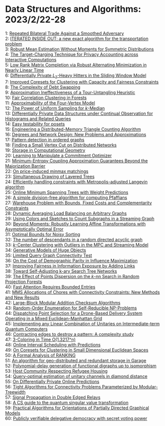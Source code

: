 # Data Structures and Algorithms: 2023/2/22-28  
1: [Repeated Bilateral Trade Against a Smoothed Adversary](https://doi.org/10.48550/arXiv.2302.10805)  
2: [ITERATED INSIDE OUT: a new exact algorithm for the transportation  problem](https://doi.org/10.48550/arXiv.2302.10826)  
3: [Robust Mean Estimation Without Moments for Symmetric Distributions](https://doi.org/10.48550/arXiv.2302.10844)  
4: [The Target-Charging Technique for Privacy Accounting across Interactive  Computations](https://doi.org/10.48550/arXiv.2302.11044)  
5: [Low Rank Matrix Completion via Robust Alternating Minimization in Nearly  Linear Time](https://doi.org/10.48550/arXiv.2302.11068)  
6: [Differentially Private $L_2$-Heavy Hitters in the Sliding Window Model](https://doi.org/10.48550/arXiv.2302.11081)  
7: [Improved Coresets for Clustering with Capacity and Fairness Constraints](https://doi.org/10.48550/arXiv.2302.11151)  
8: [The Complexity of Debt Swapping](https://doi.org/10.48550/arXiv.2302.11250)  
9: [Approximation Ineffectiveness of a Tour-Untangling Heuristic](https://doi.org/10.48550/arXiv.2302.11264)  
10: [Fair Correlation Clustering in Forests](https://doi.org/10.48550/arXiv.2302.11295)  
11: [Approximability of the Four-Vertex Model](https://doi.org/10.48550/arXiv.2302.11336)  
12: [The Power of Uniform Sampling for $k$-Median](https://doi.org/10.48550/arXiv.2302.11339)  
13: [Differentially Private Data Structures under Continual Observation for  Histograms and Related Queries](https://doi.org/10.48550/arXiv.2302.11341)  
14: [Easy testability for posets](https://doi.org/10.48550/arXiv.2302.11390)  
15: [Engineering a Distributed-Memory Triangle Counting Algorithm](https://doi.org/10.48550/arXiv.2302.11443)  
16: [Degrees and Network Design: New Problems and Approximations](https://doi.org/10.48550/arXiv.2302.11475)  
17: [Pattern detection in ordered graphs](https://doi.org/10.48550/arXiv.2302.11619)  
18: [Finding a Small Vertex Cut on Distributed Networks](https://doi.org/10.48550/arXiv.2302.11651)  
19: [Storage in Computational Geometry](https://doi.org/10.48550/arXiv.2302.11821)  
20: [Learning to Manipulate a Commitment Optimizer](https://doi.org/10.48550/arXiv.2302.11829)  
21: [Minimum-Entropy Coupling Approximation Guarantees Beyond the  Majorization Barrier](https://doi.org/10.48550/arXiv.2302.11838)  
22: [On price-induced minmax matchings](https://doi.org/10.48550/arXiv.2302.11902)  
23: [Simultaneous Drawing of Layered Trees](https://doi.org/10.48550/arXiv.2302.11952)  
24: [Efficiently handling constraints with Metropolis-adjusted Langevin  algorithm](https://doi.org/10.48550/arXiv.2302.11971)  
25: [Online Minimum Spanning Trees with Weight Predictions](https://doi.org/10.48550/arXiv.2302.12029)  
26: [A simple division-free algorithm for computing Pfaffians](https://doi.org/10.48550/arXiv.2302.12081)  
27: [Warehouse Problem with Bounds, Fixed Costs and Complementarity  Constraints](https://doi.org/10.48550/arXiv.2302.12136)  
28: [Dynamic Averaging Load Balancing on Arbitrary Graphs](https://doi.org/10.48550/arXiv.2302.12201)  
29: [Using Colors and Sketches to Count Subgraphs in a Streaming Graph](https://doi.org/10.48550/arXiv.2302.12210)  
30: [Beyond Moments: Robustly Learning Affine Transformations with  Asymptotically Optimal Error](https://doi.org/10.48550/arXiv.2302.12289)  
31: [Optimal Bounds for Noisy Sorting](https://doi.org/10.48550/arXiv.2302.12440)  
32: [The number of descendants in a random directed acyclic graph](https://doi.org/10.48550/arXiv.2302.12467)  
33: [$k$-Center Clustering with Outliers in the MPC and Streaming Model](https://doi.org/10.48550/arXiv.2302.12811)  
34: [Generative Models of Huge Objects](https://doi.org/10.48550/arXiv.2302.12823)  
35: [Limited Query Graph Connectivity Test](https://doi.org/10.48550/arXiv.2302.13036)  
36: [On the Cost of Demographic Parity in Influence Maximization](https://doi.org/10.48550/arXiv.2302.13110)  
37: [Improving Fairness in Information Exposure by Adding Links](https://doi.org/10.48550/arXiv.2302.13112)  
38: [Toward Self-Adjusting k-ary Search Tree Networks](https://doi.org/10.48550/arXiv.2302.13113)  
39: [The Effect of Points Dispersion on the $k$-nn Search in Random  Projection Forests](https://doi.org/10.48550/arXiv.2302.13160)  
40: [Fast Attention Requires Bounded Entries](https://doi.org/10.48550/arXiv.2302.13214)  
41: [MMS Allocations of Chores with Connectivity Constraints: New Methods and  New Results](https://doi.org/10.48550/arXiv.2302.13224)  
42: [Large-Block Modular Addition Checksum Algorithms](https://doi.org/10.48550/arXiv.2302.13432)  
43: [Random-Order Enumeration for Self-Reducible NP-Problems](https://doi.org/10.48550/arXiv.2302.13549)  
44: [Dispatching Point Selection for a Drone-Based Delivery System Operating  in a Mixed Euclidean-Manhattan Grid](https://doi.org/10.48550/arXiv.2302.13552)  
45: [Implementing any Linear Combination of Unitaries on Intermediate-term  Quantum Computers](https://doi.org/10.48550/arXiv.2302.13555)  
46: [Contracting edges to destroy a pattern: A complexity study](https://doi.org/10.48550/arXiv.2302.13605)  
47: [3-Coloring in Time O(1.3217^n)](https://doi.org/10.48550/arXiv.2302.13644)  
48: [Online Interval Scheduling with Predictions](https://doi.org/10.48550/arXiv.2302.13701)  
49: [On Coresets for Clustering in Small Dimensional Euclidean Spaces](https://doi.org/10.48550/arXiv.2302.13737)  
50: [A Formal Analysis of RANKING](https://doi.org/10.48550/arXiv.2302.13747)  
51: [An algorithm for geo-distributed and redundant storage in Garage](https://doi.org/10.48550/arXiv.2302.13798)  
52: [Polynomial-delay generation of functional digraphs up to isomorphism](https://doi.org/10.48550/arXiv.2302.13832)  
53: [Host Community Respecting Refugee Housing](https://doi.org/10.48550/arXiv.2302.13997)  
54: [Query-optimal estimation of unitary channels in diamond distance](https://doi.org/10.48550/arXiv.2302.14066)  
55: [On Differentially Private Online Predictions](https://doi.org/10.48550/arXiv.2302.14099)  
56: [Tight Algorithms for Connectivity Problems Parameterized by  Modular-Treewidth](https://doi.org/10.48550/arXiv.2302.14128)  
57: [Signal Propagation in Double Edged Relays](https://doi.org/10.48550/arXiv.2302.14168)  
58: [A CS guide to the quantum singular value transformation](https://doi.org/10.48550/arXiv.2302.14324)  
59: [Practical Algorithms for Orientations of Partially Directed Graphical  Models](https://doi.org/10.48550/arXiv.2302.14386)  
60: [Publicly verifiable delegative democracy with secret voting power](https://doi.org/10.48550/arXiv.2302.14421)  